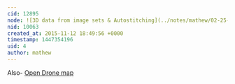 ```yaml
---
cid: 12895
node: ![3D data from image sets & Autostitching](../notes/mathew/02-25-2014/3d-data-from-image-sets-autostitching)
nid: 10063
created_at: 2015-11-12 18:49:56 +0000
timestamp: 1447354196
uid: 4
author: mathew
---
```


Also-
[Open Drone map](http://opendronemap.github.io/odm/)